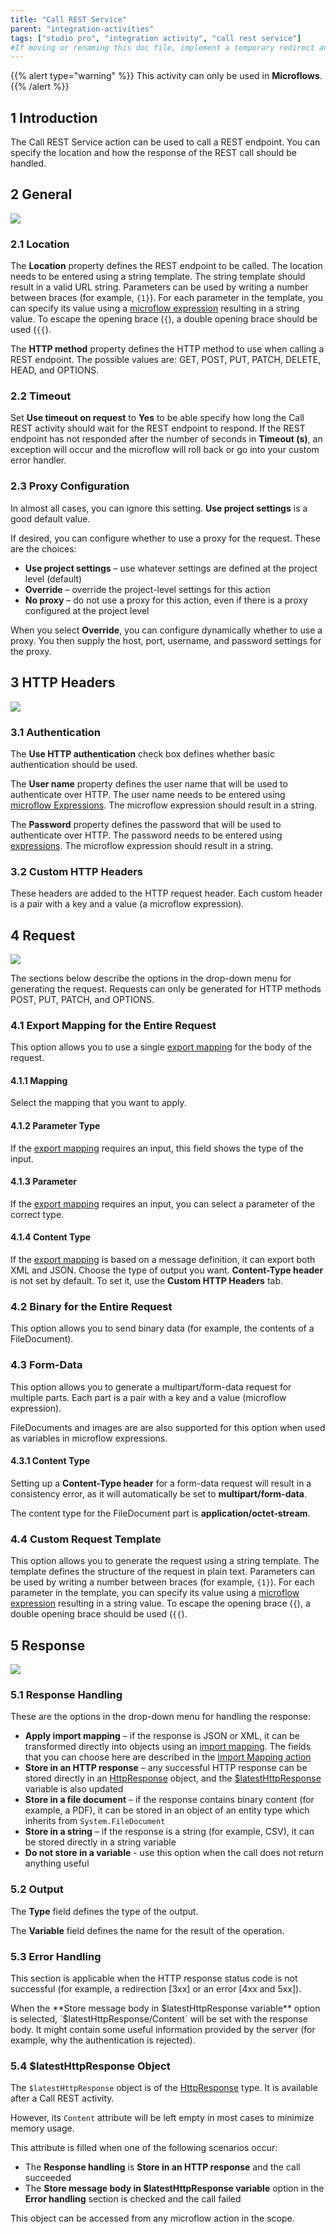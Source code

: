 ```yaml
---
title: "Call REST Service"
parent: "integration-activities"
tags: ["studio pro", "integration activity", "call rest service"]
#If moving or renaming this doc file, implement a temporary redirect and let the respective team know they should update the URL in the product. See Mapping to Products for more details.
---
```


{{% alert type="warning" %}}
This activity can only be used in **Microflows**.
{{% /alert %}}

## 1 Introduction

The Call REST Service action can be used to call a REST endpoint. You can specify the location and how the response of the REST call should be handled.

## 2 General

![](attachments/19203256/19399080.png)

### 2.1 Location

The **Location** property defines the REST endpoint to be called. The location needs to be entered using a string template. The string template should result in a valid URL string. Parameters can be used by writing a number between braces (for example, `{1}`). For each parameter in the template, you can specify its value using a [microflow expression](expressions) resulting in a string value. To escape the opening brace (`{`), a double opening brace should be used (`{{`).

The **HTTP method** property defines the HTTP method to use when calling a REST endpoint. The possible values are: GET, POST, PUT, PATCH, DELETE, HEAD, and OPTIONS.

### 2.2 Timeout

Set **Use timeout on request** to **Yes** to be able specify how long the Call REST activity should wait for the REST endpoint to respond. If the REST endpoint has not responded after the number of seconds in **Timeout (s)**, an exception will occur and the microflow will roll back or go into your custom error handler.

### 2.3 Proxy Configuration

In almost all cases, you can ignore this setting. **Use project settings** is a good default value.

If desired, you can configure whether to use a proxy for the request. These are the choices:

* **Use project settings** – use whatever settings are defined at the project level (default)
* **Override** – override the project-level settings for this action
* **No proxy** – do not use a proxy for this action, even if there is a proxy configured at the project level

When you select **Override**, you can configure dynamically whether to use a proxy. You then supply the host, port, username, and password settings for the proxy.

## 3 HTTP Headers

![](attachments/19203256/19399093.png)

### 3.1 Authentication

The **Use HTTP authentication** check box defines whether basic authentication should be used.

The **User name** property defines the user name that will be used to authenticate over HTTP. The user name needs to be entered using [microflow Expressions](expressions). The microflow expression should result in a string.

The **Password** property defines the password that will be used to authenticate over HTTP. The password needs to be entered using [expressions](expressions). The microflow expression should result in a string.

### 3.2 Custom HTTP Headers

These headers are added to the HTTP request header. Each custom header is a pair with a key and a value (a microflow expression).

## 4 Request

![](attachments/19203256/19399114.png)

The sections below describe the options in the drop-down menu for generating the request. Requests can only be generated for HTTP methods POST, PUT, PATCH, and OPTIONS.

### 4.1 Export Mapping for the Entire Request

This option allows you to use a single [export mapping](export-mappings) for the body of the request. 

#### 4.1.1 Mapping

Select the mapping that you want to apply.

#### 4.1.2 Parameter Type

If the [export mapping](export-mappings) requires an input, this field shows the type of the input.

#### 4.1.3 Parameter

If the [export mapping](export-mappings) requires an input, you can select a parameter of the correct type.

#### 4.1.4 Content Type

If the [export mapping](export-mappings) is based on a message definition, it can export both XML and JSON. Choose the type of output you want. **Content-Type header** is not set by default. To set it, use the **Custom HTTP Headers** tab.

### 4.2 Binary for the Entire Request

This option allows you to send binary data (for example, the contents of a FileDocument).

### 4.3 Form-Data

This option allows you to generate a multipart/form-data request for multiple parts. Each part is a pair with a key and a value (microflow expression). 

FileDocuments and images are are also supported for this option when used as variables in microflow expressions.

#### 4.3.1 Content Type

Setting up a **Content-Type header** for a form-data request will result in a consistency error, as it will automatically be set to **multipart/form-data**. 

The content type for the FileDocument part is **application/octet-stream**.

### 4.4 Custom Request Template

This option allows you to generate the request using a string template. The template defines the structure of the request in plain text. Parameters can be used by writing a number between braces (for example, `{1}`). For each parameter in the template, you can specify its value using a [microflow expression](expressions) resulting in a string value. To escape the opening brace (`{`), a double opening brace should be used (`{{`).

## 5 Response

![](attachments/19203256/19399084.png)

### 5.1 Response Handling

These are the options in the drop-down menu for handling the response:

* **Apply import mapping** – if the response is JSON or XML, it can be transformed directly into objects using an [import mapping](import-mappings). The fields that you can choose here are described in the [Import Mapping action](import-mapping-action)
* **Store in an HTTP response** – any successful HTTP response can be stored directly in an [HttpResponse](http-request-and-response-entities#http-response) object, and the [$latestHttpResponse](#latesthttpresponse) variable is also updated
* **Store in a file document** – if the response contains binary content (for example, a PDF), it can be stored in an object of an entity type which inherits from `System.FileDocument`
* **Store in a string** – if the response is a string (for example, CSV), it can be stored directly in a string variable
* **Do not store in a variable** - use this option when the call does not return anything useful

### 5.2 Output

The **Type** field defines the type of the output.

The **Variable** field defines the name for the result of the operation.

### 5.3 Error Handling

This section is applicable when the HTTP response status code is not successful (for example, a redirection [3xx] or an error [4xx and 5xx]).

When the **Store message body in $latestHttpResponse variable** option is selected, `$latestHttpResponse/Content` will be set with the response body. It might contain some useful information provided by the server (for example, why the authentication is rejected).

### 5.4 $latestHttpResponse Object<a name="latesthttpresponse"></a>

The `$latestHttpResponse` object is of the [HttpResponse](http-request-and-response-entities#http-response) type. It is available after a Call REST activity.

However, its `Content` attribute will be left empty in most cases to minimize memory usage.

This attribute is filled when one of the following scenarios occur:

* The **Response handling** is **Store in an HTTP response** and the call succeeded
* The **Store message body in $latestHttpResponse variable** option in the **Error handling** section is checked and the call failed

This object can be accessed from any microflow action in the scope.
